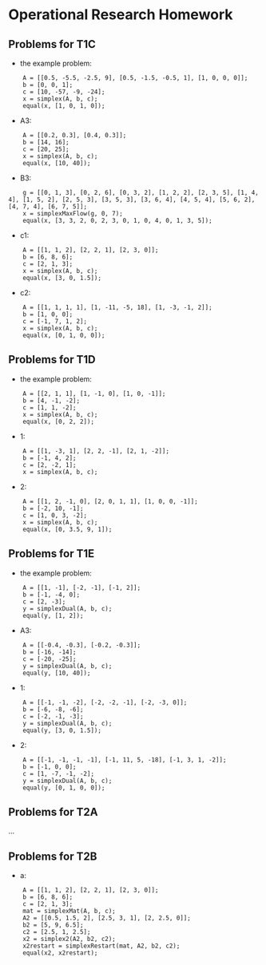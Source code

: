 Operational Research Homework
=============================

## Problems for T1C

* the example problem:

```
    A = [[0.5, -5.5, -2.5, 9], [0.5, -1.5, -0.5, 1], [1, 0, 0, 0]];
    b = [0, 0, 1];
    c = [10, -57, -9, -24];
    x = simplex(A, b, c);
    equal(x, [1, 0, 1, 0]);
```

* A3:

```
    A = [[0.2, 0.3], [0.4, 0.3]];
    b = [14, 16];
    c = [20, 25];
    x = simplex(A, b, c);
    equal(x, [10, 40]);
```

* B3:

```
    g = [[0, 1, 3], [0, 2, 6], [0, 3, 2], [1, 2, 2], [2, 3, 5], [1, 4, 4], [1, 5, 2], [2, 5, 3], [3, 5, 3], [3, 6, 4], [4, 5, 4], [5, 6, 2], [4, 7, 4], [6, 7, 5]];
    x = simplexMaxFlow(g, 0, 7);
    equal(x, [3, 3, 2, 0, 2, 3, 0, 1, 0, 4, 0, 1, 3, 5]);
```

* c1:

```
    A = [[1, 1, 2], [2, 2, 1], [2, 3, 0]];
    b = [6, 8, 6];
    c = [2, 1, 3];
    x = simplex(A, b, c);
    equal(x, [3, 0, 1.5]);
```

* c2:

```
    A = [[1, 1, 1, 1], [1, -11, -5, 18], [1, -3, -1, 2]];
    b = [1, 0, 0];
    c = [-1, 7, 1, 2];
    x = simplex(A, b, c);
    equal(x, [0, 1, 0, 0]);
```

## Problems for T1D

* the example problem:

```
    A = [[2, 1, 1], [1, -1, 0], [1, 0, -1]];
    b = [4, -1, -2];
    c = [1, 1, -2];
    x = simplex(A, b, c);
    equal(x, [0, 2, 2]);
```

* 1:

```
    A = [[1, -3, 1], [2, 2, -1], [2, 1, -2]];
    b = [-1, 4, 2];
    c = [2, -2, 1];
    x = simplex(A, b, c);
```

* 2:

```
    A = [[1, 2, -1, 0], [2, 0, 1, 1], [1, 0, 0, -1]];
    b = [-2, 10, -1];
    c = [1, 0, 3, -2];
    x = simplex(A, b, c);
    equal(x, [0, 3.5, 9, 1]);
```

## Problems for T1E

* the example problem:

```
    A = [[1, -1], [-2, -1], [-1, 2]];
    b = [-1, -4, 0];
    c = [2, -3];
    y = simplexDual(A, b, c);
    equal(y, [1, 2]);
```

* A3:

```
    A = [[-0.4, -0.3], [-0.2, -0.3]];
    b = [-16, -14];
    c = [-20, -25];
    y = simplexDual(A, b, c);
    equal(y, [10, 40]);
```

* 1:

```
    A = [[-1, -1, -2], [-2, -2, -1], [-2, -3, 0]];
    b = [-6, -8, -6];
    c = [-2, -1, -3];
    y = simplexDual(A, b, c);
    equal(y, [3, 0, 1.5]);
```

* 2:

```
    A = [[-1, -1, -1, -1], [-1, 11, 5, -18], [-1, 3, 1, -2]];
    b = [-1, 0, 0];
    c = [1, -7, -1, -2];
    y = simplexDual(A, b, c);
    equal(y, [0, 1, 0, 0]);
```
## Problems for T2A

...

## Problems for T2B

* a:

```
    A = [[1, 1, 2], [2, 2, 1], [2, 3, 0]];
    b = [6, 8, 6];
    c = [2, 1, 3];
    mat = simplexMat(A, b, c);
    A2 = [[0.5, 1.5, 2], [2.5, 3, 1], [2, 2.5, 0]];
    b2 = [5, 9, 6.5];
    c2 = [2.5, 1, 2.5];
    x2 = simplex2(A2, b2, c2);
    x2restart = simplexRestart(mat, A2, b2, c2);
    equal(x2, x2restart);
```
